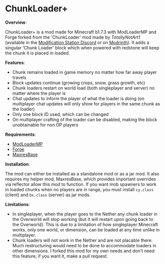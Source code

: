 # ChunkLoader+

**Overview**:

ChunkLoader+ is a mod made for Minecraft b1.7.3 with ModLoaderMP and Forge forked from the 'ChunkLoader' mod made by *TotallyNotArt1* (available in the [Modification Station Discord](https://modification-station.net/) or on [Modrinth](https://modrinth.com/mod/chunk-loader-mod-b1.7.3)). It adds a singular 'Chunk Loader' block which when powered with redstone will keep the chunk it is placed in loaded.

**Features**:

* Chunk remains loaded in game memory no matter how far away player travels
* Block updates continue (growing crops, snow, grass growth, etc)
* Chunk loaders restart on world load (both singleplayer and server) no matter where the player is
* Chat updates to inform the player of what the loader is doing (on multiplayer chat updates will only show for players in the same chunk as the loader)
* Only one block ID used, which can be changed
* On multiplayer crafting of the loader can be disabled, making the block unobtainable for non OP players

**Requirements**:

* [ModLoaderMP](https://mcarchive.net/mods/modloadermp)
* [Forge](https://mcarchive.net/mods/minecraftforge?gvsn=)
* [MaxresBase](https://github.com/maxresd3fault/MaxresBase)

**Installation**:

The mod can either be installed as a standalone mod or as a jar mod. It also requires my helper mod, MaxresBase, which provides important overrides via reflector allow this mod to function. If you want mob spawners to work in loaded chunks when no players are in range, you must install `cy.class` (client) and `bx.class` (server) as jar mods.

**Limitations**:

* In singleplayer, when the player goes to the Nether any chunk loader in the Overworld will stop working (but it will restart upon going back to the Overworld). This is due to a limitation of how singleplayer Minecraft works, only one world, or dimension, can be loaded at any time unlike in multiplayer.
* Chunk loaders will not work in the Nether and are not placable there. Much restructuring would need to be done to accommodate loaders in other dimensions. I forked this mod for my own needs and don't need this feature, if you want it, make a pull request.
